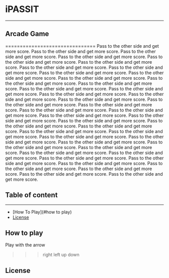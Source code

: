 # iPASSIT
---
## Arcade Game
===============================
Pass to the other side and get more score.
Pass to the other side and get more score.
Pass to the other side and get more score.
Pass to the other side and get more score.
Pass to the other side and get more score.
Pass to the other side and get more score.
Pass to the other side and get more score.
Pass to the other side and get more score.
Pass to the other side and get more score.
Pass to the other side and get more score.
Pass to the other side and get more score.
Pass to the other side and get more score.
Pass to the other side and get more score.
Pass to the other side and get more score.
Pass to the other side and get more score.
Pass to the other side and get more score.
Pass to the other side and get more score.
Pass to the other side and get more score.
Pass to the other side and get more score.
Pass to the other side and get more score.
Pass to the other side and get more score.
Pass to the other side and get more score.
Pass to the other side and get more score.
Pass to the other side and get more score.
Pass to the other side and get more score.
Pass to the other side and get more score.
Pass to the other side and get more score.
Pass to the other side and get more score.
Pass to the other side and get more score.
Pass to the other side and get more score.
Pass to the other side and get more score.
Pass to the other side and get more score.
Pass to the other side and get more score.
Pass to the other side and get more score.
Pass to the other side and get more score.
Pass to the other side and get more score.
Pass to the other side and get more score.
Pass to the other side and get more score.
Pass to the other side and get more score.
Pass to the other side and get more score.
Pass to the other side and get more score.
Pass to the other side and get more score.
Pass to the other side and get more score.

## Table of content
---

* [How To Play](#how to play)
* [License](#license)


## How to play

Play with the arrow
>>> right
>>> left
>>> up
>>> down

## License